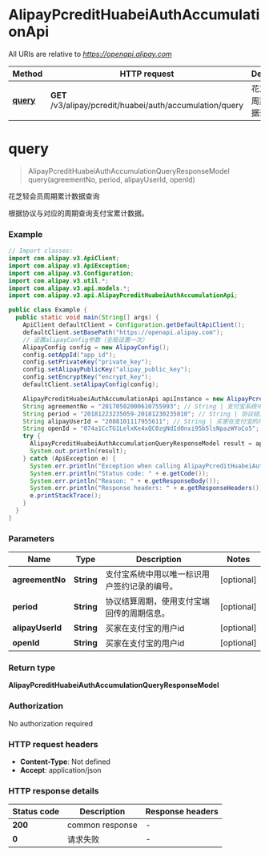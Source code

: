 # AlipayPcreditHuabeiAuthAccumulationApi

All URIs are relative to *https://openapi.alipay.com*

| Method | HTTP request | Description |
|------------- | ------------- | -------------|
| [**query**](AlipayPcreditHuabeiAuthAccumulationApi.md#query) | **GET** /v3/alipay/pcredit/huabei/auth/accumulation/query | 花芝轻会员周期累计数据查询 |


<a name="query"></a>
# **query**
> AlipayPcreditHuabeiAuthAccumulationQueryResponseModel query(agreementNo, period, alipayUserId, openId)

花芝轻会员周期累计数据查询

根据协议与对应的周期查询支付宝累计数据。

### Example
```java
// Import classes:
import com.alipay.v3.ApiClient;
import com.alipay.v3.ApiException;
import com.alipay.v3.Configuration;
import com.alipay.v3.util.*;
import com.alipay.v3.api.models.*;
import com.alipay.v3.api.AlipayPcreditHuabeiAuthAccumulationApi;

public class Example {
  public static void main(String[] args) {
    ApiClient defaultClient = Configuration.getDefaultApiClient();
    defaultClient.setBasePath("https://openapi.alipay.com");
    // 设置alipayConfig参数（全局设置一次）
    AlipayConfig config = new AlipayConfig();
    config.setAppId("app_id");
    config.setPrivateKey("private_key");
    config.setAlipayPublicKey("alipay_public_key");
    config.setEncryptKey("encrypt_key");
    defaultClient.setAlipayConfig(config);

    AlipayPcreditHuabeiAuthAccumulationApi apiInstance = new AlipayPcreditHuabeiAuthAccumulationApi(defaultClient);
    String agreementNo = "20170502000610755993"; // String | 支付宝系统中用以唯一标识用户签约记录的编号。
    String period = "20181223235059-20181230235010"; // String | 协议结算周期，使用支付宝端回传的周期信息。
    String alipayUserId = "2088101117955611"; // String | 买家在支付宝的用户id
    String openId = "074a1CcTG1LelxKe4xQC0zgNdId0nxi95b5lsNpazWYoCo5"; // String | 买家在支付宝的用户id
    try {
      AlipayPcreditHuabeiAuthAccumulationQueryResponseModel result = apiInstance.query(agreementNo, period, alipayUserId, openId);
      System.out.println(result);
    } catch (ApiException e) {
      System.err.println("Exception when calling AlipayPcreditHuabeiAuthAccumulationApi#query");
      System.err.println("Status code: " + e.getCode());
      System.err.println("Reason: " + e.getResponseBody());
      System.err.println("Response headers: " + e.getResponseHeaders());
      e.printStackTrace();
    }
  }
}
```

### Parameters

| Name | Type | Description  | Notes |
|------------- | ------------- | ------------- | -------------|
| **agreementNo** | **String**| 支付宝系统中用以唯一标识用户签约记录的编号。 | [optional] |
| **period** | **String**| 协议结算周期，使用支付宝端回传的周期信息。 | [optional] |
| **alipayUserId** | **String**| 买家在支付宝的用户id | [optional] |
| **openId** | **String**| 买家在支付宝的用户id | [optional] |

### Return type

**AlipayPcreditHuabeiAuthAccumulationQueryResponseModel**

### Authorization

No authorization required

### HTTP request headers

 - **Content-Type**: Not defined
 - **Accept**: application/json

### HTTP response details
| Status code | Description | Response headers |
|-------------|-------------|------------------|
| **200** | common response |  -  |
| **0** | 请求失败 |  -  |

